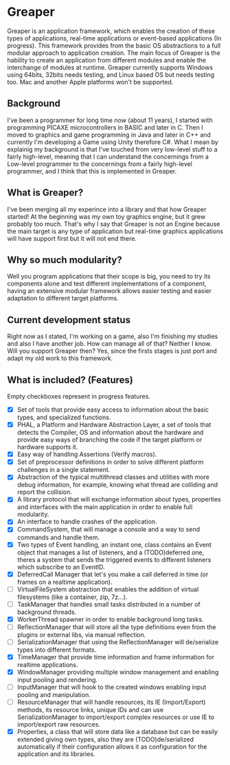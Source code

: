 # Greaper

Greaper is an application framework, which enables the creation of these types of applications, real-time applications or event-based applications (In progress). This framework provides from the basic OS abstractions to a full modular approach to application creation.
The main focus of Greaper is the hability to create an application from different modules and enable the interchange of modules at runtime. 
Greaper currently supports Windows using 64bits, 32bits needs testing, and Linux based OS but needs testing too. Mac and another Apple platforms won't be supported.

## Background

I've been a programmer for long time now (about 11 years), I started with programming PICAXE microcontrollers in BASIC and later in C. Then I moved to graphics and game programming in Java and later in C++ and currently I'm developing a Game using Unity therefore C#.
What I mean by explainig my background is that I've touched from very low-level stuff to a fairly high-level, meaning that I can understand the concernings from a Low-level programmer to the concernings from a fairly high-level programmer, and I think that this is implemented in Greaper.

## What is Greaper?

I've been merging all my experince into a library and that how Greaper started! At the beginning was my own toy graphics engine, but it grew probably too much. That's why I say that Greaper is not an Engine because the main target is any type of application but real-time graphics applications will have support first but it will not end there.

## Why so much modularity?

Well you program applications that their scope is big, you need to try its components alone and test different implementations of a component, having an extensive modular framework allows easier testing and easier adaptation to different target platforms.

## Current development status

Right now as I stated, I'm working on a game, also I'm finishing my studies and also I have another job. How can manage all of that? Neither I know.
Will you support Greaper then? Yes, since the firsts stages is just port and adapt my old work to this framework.

## What is included? (Features)

Empty checkboxes represent in progress features.

* [X] Set of tools that provide easy access to information about the basic types, and specialized functions.
* [X] PHAL, a Platform and Hardware Abstraction Layer, a set of tools that detects the Compiler, OS and information about the hardware and provide easy ways of branching the code if the target platform or hardware supports it.
* [X] Easy way of handling Assertions (Verify macros).
* [X] Set of preprocessor definitions in order to solve different platform challenges in a single statement.
* [X] Abstraction of the typical multithread classes and utilities with more debug information, for example, knowing what thread are colliding and report the collision.
* [X] A library protocol that will exchange information about types, properties and interfaces with the main application in order to enable full modularity.
* [X] An interface to handle crashes of the application.
* [X] CommandSystem, that will manage a console and a way to send commands and handle them.
* [X] Two types of Event handling, an instant one, class contains an Event object that manages a list of listeners, and a (TODO)deferred one, theres a system that sends the triggered events to different listeners which subscribe to an EventID.
* [X] DeferredCall Manager that let's you make a call deferred in time (or frames on a realtime application).
* [ ] VirtualFileSystem abstraction that enables the addition of virtual filesystems (like a container, zip, 7z...).
* [ ] TaskManager that handles small tasks distributed in a number of background threads.
* [X] WorkerThread spawner in order to enable background long tasks.
* [ ] ReflectionManager that will store all the type definitions even from the plugins or external libs, via manual reflection.
* [ ] SerializationManager that using the ReflectionManager will de/serialize types into different formats.
* [X] TimeManager that provide time information and frame information for realtime applications.
* [X] WindowManager providing multiple window management and enabling input pooling and rendering.
* [ ] InputManager that will hook to the created windows enabling input pooling and manipulation.
* [ ] ResourceManager that will handle resources, its IE (Import/Export) methods, its resource links, unique IDs and can use SerializationManager to import/export complex resources or use IE to import/export raw resources.
* [X] Properties, a class that will store data like a database but can be easily extended giving own types, also they are (TODO)de/serialized automatically if their configuration allows it as configuration for the application and its libraries.